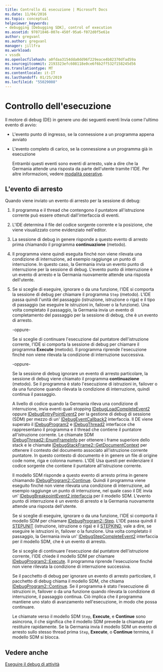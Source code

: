 ```yaml
---
title: Controllo di esecuzione | Microsoft Docs
ms.date: 11/04/2016
ms.topic: conceptual
helpviewer_keywords:
- debugging [Debugging SDK], control of execution
ms.assetid: 97071846-007e-450f-95a6-f072d0f5e61e
author: gregvanl
ms.author: gregvanl
manager: jillfra
ms.workload:
- vssdk
ms.openlocfilehash: a0fdaa3154dda0dd96f229eace4b82370dfad59a
ms.sourcegitcommit: 2193323efc608118e0ce6f6b2ff532f158245d56
ms.translationtype: MT
ms.contentlocale: it-IT
ms.lasthandoff: 01/25/2019
ms.locfileid: "55029008"
---
```

# <a name="control-of-execution"></a>Controllo dell'esecuzione
Il motore di debug (DE) in genere uno dei seguenti eventi Invia come l'ultimo evento di avvio:  
  
- L'evento punto di ingresso, se la connessione a un programma appena avviato  
  
- L'evento completo di carico, se la connessione a un programma già in esecuzione  
  
  Entrambi questi eventi sono eventi di arresto, vale a dire che la Germania attende una risposta da parte dell'utente tramite l'IDE. Per altre informazioni, vedere [modalità operative](../../extensibility/debugger/operational-modes.md).  
  
## <a name="stopping-event"></a>L'evento di arresto  
 Quando viene inviato un evento di arresto per la sessione di debug:  
  
1. Il programma e il thread che contengono il puntatore all'istruzione corrente può essere ottenuti dall'interfaccia di eventi.  
  
2. L'IDE determina il file del codice sorgente corrente e la posizione, che viene visualizzato come evidenziato nell'editor.  
  
3. La sessione di debug in genere risponde a questo evento di arresto prima chiamando il programma **continuazione** (metodo).  
  
4. Il programma viene quindi eseguita finché non viene rilevata una condizione di interruzione, ad esempio raggiunge un punto di interruzione. In questo caso, la Germania invia un evento punto di interruzione per la sessione di debug. L'evento punto di interruzione è un evento di arresto e la Germania nuovamente attende una risposta dell'utente.  
  
5. Se si sceglie di eseguire, ignorare o da una funzione, l'IDE si comporta la sessione di debug per chiamare il programma `Step` (metodo). L'IDE passa quindi l'unità del passaggio (istruzione, istruzione o riga) e il tipo di passaggio (se eseguire le istruzioni in, failover o la funzione). Una volta completato il passaggio, la Germania invia un evento di completamento del passaggio per la sessione di debug, che è un evento di arresto.  
  
    -oppure-  
  
    Se si sceglie di continuare l'esecuzione dal puntatore dell'istruzione corrente, l'IDE si comporta la sessione di debug per chiamare il programma **Execute** (metodo). Il programma riprende l'esecuzione finché non viene rilevata la condizione di interruzione successiva.  
  
    -oppure-  
  
    Se la sessione di debug ignorare un evento di arresto particolare, la sessione di debug viene chiamato il programma **continuazione** (metodo). Se il programma è stato l'esecuzione di istruzioni in, failover o da una funzione quando rilevata la condizione di interruzione, quindi continua il passaggio.  
  
   A livello di codice quando la Germania rileva una condizione di interruzione, invia eventi quali stopping [IDebugLoadCompleteEvent2](../../extensibility/debugger/reference/idebugloadcompleteevent2.md) oppure [IDebugEntryPointEvent2](../../extensibility/debugger/reference/idebugentrypointevent2.md) per la gestione di debug di sessione (SDM) per mezzo di un' [IDebugEventCallback2](../../extensibility/debugger/reference/idebugeventcallback2.md) interfaccia. Il DE viene superato il [IDebugProgram2](../../extensibility/debugger/reference/idebugprogram2.md) e [IDebugThread2](../../extensibility/debugger/reference/idebugthread2.md) interfacce che rappresentano il programma e il thread che contiene il puntatore all'istruzione corrente. Le chiamate SDM [IDebugThread2::EnumFrameInfo](../../extensibility/debugger/reference/idebugthread2-enumframeinfo.md) per ottenere i frame superiore dello stack e le chiamate [IDebugStackFrame2::GetDocumentContext](../../extensibility/debugger/reference/idebugstackframe2-getdocumentcontext.md) per ottenere il contesto del documento associato all'istruzione corrente puntatore. In questo contesto di documento è in genere un file di origine code nome, riga e colonna numero. L'IDE Usa questi per evidenziare il codice sorgente che contiene il puntatore all'istruzione corrente.  
  
   Il modello SDM risponde a questo evento di arresto prima in genere chiamando [IDebugProgram2::Continue](../../extensibility/debugger/reference/idebugprogram2-continue.md). Quindi il programma viene eseguito finché non viene rilevata una condizione di interruzione, ad esempio raggiunge un punto di interruzione, nel quale caso il DE invia un' [IDebugBreakpointEvent2 interfaccia](../../extensibility/debugger/reference/idebugbreakpointevent2.md) per il modello SDM. L'evento punto di interruzione è un evento di arresto e la Germania nuovamente attende una risposta dell'utente.  
  
   Se si sceglie di eseguire, ignorare o da una funzione, l'IDE si comporta il modello SDM per chiamare [IDebugProgram2::Step](../../extensibility/debugger/reference/idebugprogram2-step.md). L'IDE passa quindi il [STEPUNIT](../../extensibility/debugger/reference/stepunit.md) (istruzione, istruzione o riga) e il [STEPKIND](../../extensibility/debugger/reference/stepkind.md), vale a dire, se eseguire le istruzioni in, failover o la funzione. Una volta completato il passaggio, la Germania invia un' [IDebugStepCompleteEvent2](../../extensibility/debugger/reference/idebugstepcompleteevent2.md) interfaccia per il modello SDM, che è un evento di arresto.  
  
   Se si sceglie di continuare l'esecuzione dal puntatore dell'istruzione corrente, l'IDE chiede il modello SDM per chiamare [IDebugProgram2::Execute](../../extensibility/debugger/reference/idebugprogram2-execute.md). Il programma riprende l'esecuzione finché non viene rilevata la condizione di interruzione successiva.  
  
   Se il pacchetto di debug per ignorare un evento di arresto particolare, il pacchetto di debug chiama il modello SDM, che chiama [IDebugProgram2::Continue](../../extensibility/debugger/reference/idebugprogram2-continue.md). Se il programma è stato l'esecuzione di istruzioni in, failover o da una funzione quando rilevata la condizione di interruzione, il passaggio continua. Ciò implica che il programma mantiene uno stato di avanzamento nell'esecuzione, in modo che possa continuare.  
  
   Le chiamate verso il modello SDM `Step`, **Execute**, e **Continue** sono asincrona, il che significa che il modello SDM prevede la chiamata per restituire rapidamente. Se la Germania invia il modello SDM un evento di arresto sullo stesso thread prima `Step`, **Execute**, o **Continue** termina, il modello SDM si blocca.  
  
## <a name="see-also"></a>Vedere anche  
 [Eseguire il debug di attività](../../extensibility/debugger/debugging-tasks.md)
